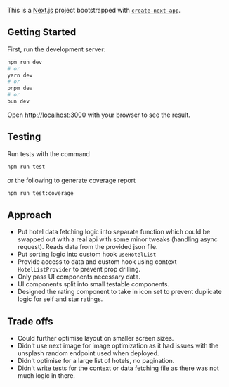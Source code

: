 This is a [Next.js](https://nextjs.org) project bootstrapped with [`create-next-app`](https://nextjs.org/docs/app/api-reference/cli/create-next-app).

## Getting Started

First, run the development server:

```bash
npm run dev
# or
yarn dev
# or
pnpm dev
# or
bun dev
```

Open [http://localhost:3000](http://localhost:3000) with your browser to see the result.

## Testing

Run tests with the command

```bash
npm run test
```

or the following to generate coverage report

```bash
npm run test:coverage
```

## Approach

- Put hotel data fetching logic into separate function which could be swapped out with a real api with some minor tweaks (handling async request). Reads data from the provided json file.
- Put sorting logic into custom hook `useHotelList`
- Provide access to data and custom hook using context `HotelListProvider` to prevent prop drilling.
- Only pass UI components necessary data.
- UI components split into small testable components.
- Designed the rating component to take in icon set to prevent duplicate logic for self and star ratings.

## Trade offs

- Could further optimise layout on smaller screen sizes.
- Didn't use next image for image optimization as it had issues with the unsplash random endpoint used when deployed.
- Didn't optimise for a large list of hotels, no pagination.
- Didn't write tests for the context or data fetching file as there was not much logic in there.
